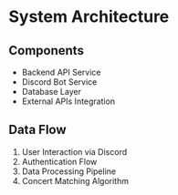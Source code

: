 # System Architecture

## Components

- Backend API Service
- Discord Bot Service
- Database Layer
- External APIs Integration

## Data Flow

1. User Interaction via Discord
2. Authentication Flow
3. Data Processing Pipeline
4. Concert Matching Algorithm
